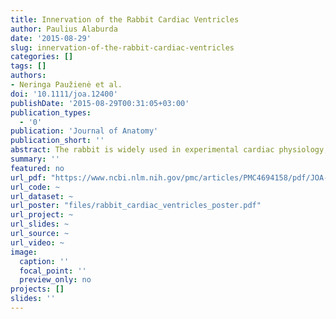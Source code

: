 ```yaml
---
title: Innervation of the Rabbit Cardiac Ventricles
author: Paulius Alaburda
date: '2015-08-29'
slug: innervation-of-the-rabbit-cardiac-ventricles
categories: []
tags: []
authors:
- Neringa Paužienė et al.
doi: '10.1111/joa.12400'
publishDate: '2015-08-29T00:31:05+03:00'
publication_types:
  - '0'
publication: 'Journal of Anatomy'
publication_short: ''
abstract: The rabbit is widely used in experimental cardiac physiology, but the neuroanatomy of the rabbit heart remains insufficiently examined. This study aimed to ascertain the architecture of the intrinsic nerve plexus in the walls and septum of rabbit cardiac ventricles.
summary: ''
featured: no
url_pdf: "https://www.ncbi.nlm.nih.gov/pmc/articles/PMC4694158/pdf/JOA-228-026.pdf"
url_code: ~
url_dataset: ~
url_poster: "files/rabbit_cardiac_ventricles_poster.pdf"
url_project: ~
url_slides: ~
url_source: ~
url_video: ~
image:
  caption: ''
  focal_point: ''
  preview_only: no
projects: []
slides: ''
---
```


